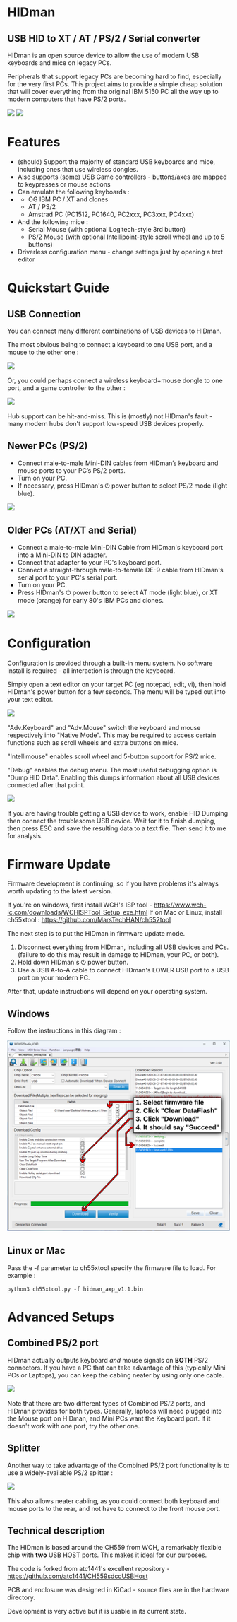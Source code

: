 # HIDman
## USB HID to XT / AT / PS/2 / Serial converter

HIDman is an open source device to allow the use of modern USB keyboards and mice on legacy PCs.

Peripherals that support legacy PCs are becoming hard to find, especially for the very first PCs. This project aims to provide a simple cheap solution that will cover everything from the original IBM 5150 PC all the way up to modern computers that have PS/2 ports.

<img src=/images/hidmanfront.jpg width=50%/>
<img src=/images/hidmanrear.jpg width=50%/>


# Features

* (should) Support the majority of standard USB keyboards and mice, including ones that use wireless dongles.
* Also supports (some) USB Game controllers - buttons/axes are mapped to keypresses or mouse actions
* Can emulate the following keyboards :
* * OG IBM PC / XT and clones
  * AT / PS/2
  * Amstrad PC (PC1512, PC1640, PC2xxx, PC3xxx, PC4xxx)
* And the following mice :
  * Serial Mouse (with optional Logitech-style 3rd button)
  * PS/2 Mouse (with optional Intellipoint-style scroll wheel and up to 5 buttons)
* Driverless configuration menu - change settings just by opening a text editor


# Quickstart Guide

## USB Connection

You can connect many different combinations of USB devices to HIDman.

The most obvious being to connect a keyboard to one USB port, and a mouse to the other one :

<img src=/images/usbsetup1.svg width=300/>

Or, you could perhaps connect a wireless keyboard+mouse dongle to one port, and a game controller to the other :

<img src=/images/usbsetup2.svg width=500/>

Hub support can be hit-and-miss. This is (mostly) not HIDman's fault - many modern hubs don't support low-speed USB devices properly.


## Newer PCs (PS/2) ###

* Connect male-to-male Mini-DIN cables from HIDman’s keyboard and mouse ports to your PC’s PS/2 ports.
* Turn on your PC.
* If necessary, press HIDman's ⏻ power button to select PS/2 mode (light blue).

<img src=/images/newerpcs.svg width=400/>


## Older PCs (AT/XT and Serial)

* Connect a male-to-male Mini-DIN Cable from HIDman's keyboard port into a Mini-DIN to DIN adapter.
* Connect that adapter to your PC's keyboard port.
* Connect a straight-through male-to-female DE-9 cable from HIDman's serial port to your PC's serial port.
* Turn on your PC.
* Press HIDman's ⏻ power button to select AT mode (light blue), or XT mode (orange) for early 80's IBM PCs and clones.

<img src=/images/olderpcs.svg width=500/>


# Configuration

Configuration is provided through a built-in menu system. No software install is required - all interaction is through the keyboard.

Simply open a text editor on your target PC (eg notepad, edit, vi), then hold HIDman's power button for a few seconds. The menu will be typed out into your text editor.

<img src=/images/menu1.png width=394/>

"Adv.Keyboard" and "Adv.Mouse" switch the keyboard and mouse respectively into "Native Mode". This may be required to access certain functions such as scroll wheels and extra buttons on mice.

"Intellimouse" enables scroll wheel and 5-button support for PS/2 mice.

"Debug" enables the debug menu. The most useful debugging option is "Dump HID Data". Enabling this dumps information about all USB devices connected after that point. 

<img src=/images/menu2.png width=450/>

If you are having trouble getting a USB device to work, enable HID Dumping then connect the troublesome USB device. Wait for it to finish dumping, then press ESC and save the resulting data to a text file. Then send it to me for analysis.


# Firmware Update

Firmware development is continuing, so if you have problems it's always worth updating to the latest version.

If you're on windows, first install WCH's ISP tool - https://www.wch-ic.com/downloads/WCHISPTool_Setup_exe.html
If on Mac or Linux, install ch55xtool : https://github.com/MarsTechHAN/ch552tool

The next step is to put the HIDman in firmware update mode.

1. Disconnect everything from HIDman, including all USB devices and PCs. (failure to do this may result in damage to HIDman, your PC, or both).
2. Hold down HIDman's ⏻ power button.
3. Use a USB A-to-A cable to connect HIDman's LOWER USB port to a USB port on your modern PC.

After that, update instructions will depend on your operating system.

## Windows

Follow the instructions in this diagram :

<img src=/images/firmware2.svg width=800/>


## Linux or Mac

Pass the -f parameter to ch55xtool specify the firmware file to load. For example :

```
python3 ch55xtool.py -f hidman_axp_v1.1.bin
```

# Advanced Setups

## Combined PS/2 port
HIDman actually outputs keyboard *and* mouse signals on **BOTH** PS/2 connectors. If you have a PC that can take advantage of this (typically Mini PCs or Laptops), you can keep the cabling neater by using only one cable.

<img src=/images/combined1.svg width=500/>

Note that there are two different types of Combined PS/2 ports, and HIDman provides for both types. Generally, laptops will need plugged into the Mouse port on HIDman, and Mini PCs want the Keyboard port. If it doesn't work with one port, try the other one.


## Splitter

Another way to take advantage of the Combined PS/2 port functionality is to use a widely-available PS/2 splitter :

<img src=/images/splitter.svg width=500/>

This also allows neater cabling, as you could connect both keyboard and mouse ports to the rear, and not have to connect to the front mouse port.


## Technical description

The HIDman is based around the CH559 from WCH, a remarkably flexible chip with **two** USB HOST ports. This makes it ideal for our purposes.

The code is forked from atc1441's excellent repository - https://github.com/atc1441/CH559sdccUSBHost

PCB and enclosure was designed in KiCad - source files are in the hardware directory.

Development is very active but it is usable in its current state.
